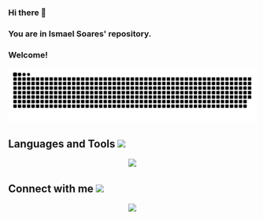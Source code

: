 ### Hi there 👋
### You are in Ismael Soares' repository.
### Welcome!
<!--
**Ismael-Soares/Ismael-Soares** is a ✨ _special_ ✨ repository because its `README.md` (this file) appears on your GitHub profile.

Here are some ideas to get you started:

### About
- 🌱 I’m currently learning ...
- 👯 I’m looking to collaborate on ...
- 🤔 I’m looking for help with ...
- 💬 Ask me about ...
- 😄 Pronouns: ...
- ⚡ Fun fact: ...
-->

<!--- snake -->
<div align="center">
  <img  src="https://github.com/1999AZZAR/1999AZZAR/blob/main/resources/img/grid-snake.svg"
       alt="snake" />
</div>

## Languages and Tools <img src="https://media2.giphy.com/media/QssGEmpkyEOhBCb7e1/giphy.gif?cid=ecf05e47a0n3gi1bfqntqmob8g9aid1oyj2wr3ds3mg700bl&rid=giphy.gif" width="50px">

<!--tech stack icons-->
<p align="center">
  <a href="https://skillicons.dev">
    <img src="https://skillicons.dev/icons?i=git,github,html,css,bootstrap,js,figma,bash,ruby,rails,vscode&perline=14" />
  </a>
</p>


<h2> Connect with me <img src='https://raw.githubusercontent.com/ShahriarShafin/ShahriarShafin/main/Assets/handshake.gif' width="100px"> </h2>
<p align="center">
  <a href="https://www.linkedin.com/in/soares-ismael/" target="_blank">
    <img src="https://skillicons.dev/icons?i=linkedin" />
  </a>
</p>




